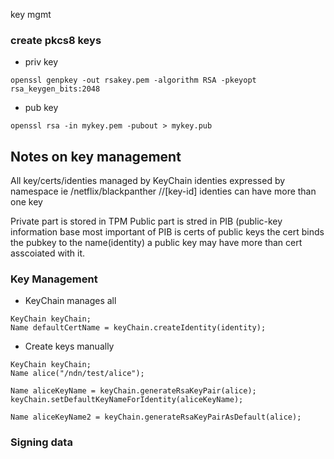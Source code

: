 

key mgmt


### create pkcs8 keys

-  priv key
```
openssl genpkey -out rsakey.pem -algorithm RSA -pkeyopt rsa_keygen_bits:2048
```

- pub key
```
openssl rsa -in mykey.pem -pubout > mykey.pub
```


## Notes on key management

All key/certs/identies managed by KeyChain 
identies expressed by namespace ie /netflix/blackpanther
/<identity-name>/[key-id]
identies can have more than one key

Private part is stored in TPM
Public part is stred in PIB (public-key information base
most important of PIB is certs of public keys
the cert binds the pubkey to the name(identity)
a public key may have more than cert asscoiated with it.
 

### Key Management
- KeyChain manages all
```
KeyChain keyChain;
Name defaultCertName = keyChain.createIdentity(identity);
```
- Create keys manually
```
KeyChain keyChain;
Name alice("/ndn/test/alice");

Name aliceKeyName = keyChain.generateRsaKeyPair(alice);
keyChain.setDefaultKeyNameForIdentity(aliceKeyName);

Name aliceKeyName2 = keyChain.generateRsaKeyPairAsDefault(alice);
```


### Signing data









